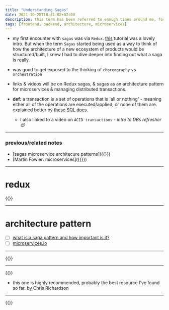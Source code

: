 ```yaml
---
title: "Understanding Sagas"
date: 2021-10-28T10:41:02+02:00
description: this term has been referred to enough times around me, for me to want to understand what it means.
tags: [frontend, backend, architecture, microservices]
---
```


* my first encounter with `sagas` was via `Redux`. [this](https://hackernoon.com/redux-saga-tutorial-for-beginners-and-dog-lovers-aa69a17db645) tutorial was a lovely intro. But when the term `Sagas` started being used as a way to think of how the architecture of a new ecosystem of products would be structured/built, I knew I had to dive deeper into finding out what a saga is really.
* was good to get exposed to the thinking of `choreography` vs `orchestration`

* links & videos will be on Redux sagas, & sagas as an architecture pattern for microservices & managing distributed transactions.

* **def:** a transaction is a set of operations that is 'all or nothing' - meaning either all of the operations are executed/applied, or none of them are. explained better by [these SQL docs](https://docs.microsoft.com/en-us/sql/t-sql/language-elements/transactions-transact-sql?view=sql-server-ver15).
  * I also linked to a video on `ACID transactions` - *intro to DBs refresher 😉*

---

### previous/related notes
- [sagas microservice architecure patterns]({{<ref sagas-microservice-architecture-patterns.md>}})
- [Martin Fowler: microservices]({{<ref martin-fowler.md>}})

---

# redux
{{<youtube _TwzWUUTPpk >}}

---

# architecture pattern
- [ ] [what is a saga pattern and how important is it?](https://medium.com/swlh/microservices-architecture-what-is-saga-pattern-and-how-important-is-it-55f56cfedd6b)
- [ ] [microservices.io](https://microservices.io/)

---
{{<youtube Z4Ug7NL2VAk >}}

---
{{<youtube YPbGW3Fnmbc >}}
* this one is highly recommended, probably the best resource I've found so far. by Chris Richardson
---
{{<youtube AcqtAEzuoj0 >}}
